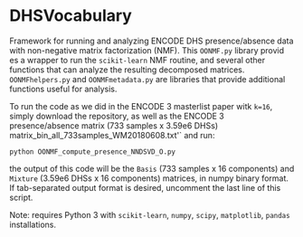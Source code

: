 # DHSVocabulary
Framework for running and analyzing ENCODE DHS presence/absence data with non-negative matrix factorization (NMF). 
This `OONMF.py` library provid
es a wrapper to run the `scikit-learn` NMF routine, and several other functions that can analyze the resulting decomposed matrices. `OONMFhelpers.py` and `OONMFmetadata.py` are libraries that provide additional functions useful for analysis.

To run the code as we did in the ENCODE 3 masterlist paper witk `k=16`, simply download the repository, as well as the ENCODE 3 presence/absence matrix  (733 samples x 3.59e6 DHSs) matrix_bin_all_733samples_WM20180608.txt'` and run:

```
python OONMF_compute_presence_NNDSVD_O.py
```

the output of this code will be the `Basis` (733 samples x 16 components)  and `Mixture` (3.59e6 DHSs x 16 components) matrices, in numpy binary format. If tab-separated output format is desired, uncomment the last line of this script.

Note: requires Python 3 with `scikit-learn`, `numpy`, `scipy`, `matplotlib`, `pandas` installations.
